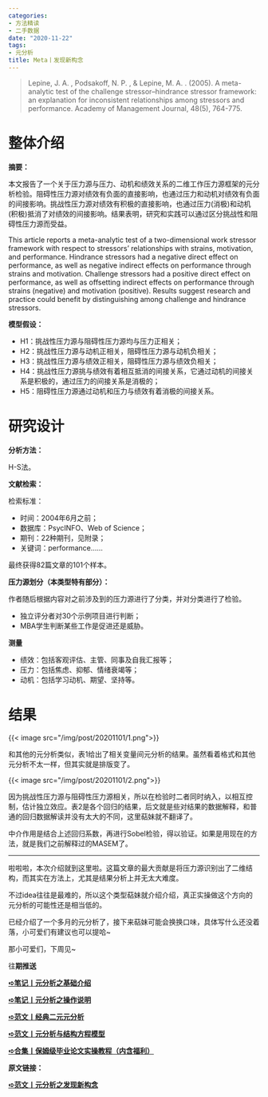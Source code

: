 ```yaml
---
categories:
- 方法精读
- 二手数据
date: "2020-11-22"
tags:
- 元分析
title: Meta丨发现新构念
---
```


>Lepine, J. A. , Podsakoff, N. P. , & Lepine, M. A. . (2005). A meta-analytic test of the challenge stressor–hindrance stressor framework: an explanation for inconsistent relationships among stressors and performance. Academy of Management Journal, 48(5), 764-775.

<!--more-->

# **整体介绍**

**摘要：**

本文报告了一个关于压力源与压力、动机和绩效关系的二维工作压力源框架的元分析检验。阻碍性压力源对绩效有负面的直接影响，也通过压力和动机对绩效有负面的间接影响。挑战性压力源对绩效有积极的直接影响，也通过压力(消极)和动机(积极)抵消了对绩效的间接影响。结果表明，研究和实践可以通过区分挑战性和阻碍性压力源而受益。

This article reports a meta-analytic test of a two-dimensional work stressor framework with respect to stressors’ relationships with strains, motivation, and performance. Hindrance stressors had a negative direct effect on performance, as well as negative indirect effects on performance through strains and motivation. Challenge stressors had a positive direct effect on performance, as well as offsetting indirect effects on performance through strains (negative) and motivation (positive). Results suggest research and practice could benefit by distinguishing among challenge and hindrance stressors.

**模型假设：**

- H1：挑战性压力源与阻碍性压力源均与压力正相关；
- H2：挑战性压力源与动机正相关，阻碍性压力源与动机负相关；
- H3：挑战性压力源与绩效正相关，阻碍性压力源与绩效负相关；
- H4：挑战性压力源挑与绩效有着相互抵消的间接关系，它通过动机的间接关系是积极的，通过压力的间接关系是消极的；
- H5：阻碍性压力源通过动机和压力与绩效有着消极的间接关系。

# **研究设计**

**分析方法：**

H-S法。

**文献检索：**

检索标准：

- 时间：2004年6月之前；
- 数据库：PsycINFO、Web of Science；
- 期刊：22种期刊，见附录；
- 关键词：performance……

最终获得82篇文章的101个样本。

**压力源划分（本类型特有部分）：**

作者随后根据内容对之前涉及到的压力源进行了分类，并对分类进行了检验。

- 独立评分者对30个示例项目进行判断；
- MBA学生判断某些工作是促进还是威胁。

**测量**

- 绩效：包括客观评估、主管、同事及自我汇报等；
- 压力：包括焦虑、抑郁、情绪衰竭等；
- 动机：包括学习动机、期望、坚持等。

# **结果**

{{< image src="/img/post/20201101/1.png">}}

和其他的元分析类似，表1给出了相关变量间元分析的结果。虽然看着格式和其他元分析不太一样，但其实就是排版变了。

{{< image src="/img/post/20201101/2.png">}}

因为挑战性压力源与阻碍性压力源相关，所以在检验时二者同时纳入，以相互控制，估计独立效应。表2是各个回归的结果，后文就是些对结果的数据解释，和普通的回归数据解读并没有太大的不同，这里萜妹就不翻译了。

中介作用是结合上述回归系数，再进行Sobel检验，得以验证。如果是用现在的方法，就是我们之前解释过的MASEM了。

---

啦啦啦，本次介绍就到这里啦。这篇文章的最大贡献是将压力源识别出了二维结构，而其实在方法上，尤其是结果分析上并无太大难度。

不过idea往往是最难的，所以这个类型萜妹就介绍介绍，真正实操做这个方向的元分析的可能性还是相当低的。

已经介绍了一个多月的元分析了，接下来萜妹可能会换换口味，具体写什么还没着落，小可爱们有建议也可以提哈~

那小可爱们，下周见~

往**期推送**

**[➪笔记丨元分析之基础介绍](https://mp.weixin.qq.com/s?__biz=MzIwMDk1OTM2OQ==&mid=2247484537&idx=1&sn=dea9af3481b83159053d34a6e0060359&chksm=96f4709fa183f989a94c1c2e9cbfaea746c2a2d61fbfd3f89af1d30ca9fc6f3ebbe390a3fa27&token=1746106175&lang=zh_CN&scene=21#wechat_redirect)**

**[➪笔记丨元分析之操作说明](https://mp.weixin.qq.com/s?__biz=MzIwMDk1OTM2OQ==&mid=2247484852&idx=1&sn=b76cc106ff5326a84c526f4fd6c6f3d0&chksm=96f47152a183f8442d515c8597a232b387f3350124c1783d5428ed81d1948a2ee76f2f06e7db&token=1746106175&lang=zh_CN&scene=21#wechat_redirect)**

**[➪范文丨经典二元元分析](https://mp.weixin.qq.com/s?__biz=MzIwMDk1OTM2OQ==&mid=2247485578&idx=1&sn=65965076c68f39543e0f17ed85cd7a90&chksm=96f47c6ca183f57ae3e567a02a4dfa721af7015184c0dc131bb52bba5c5caecdc44ed66b3f04&token=1154086388&lang=zh_CN&scene=21#wechat_redirect)**

**[➪范文丨元分析与结构方程模型](https://mp.weixin.qq.com/s?__biz=MzIwMDk1OTM2OQ==&mid=2247485602&idx=1&sn=7f33b7271967b7327aff2ec84c369072&chksm=96f47c44a183f5525e13020b35378e6bba704abee2f959f0dc34bd735b9155477c18d15ebbb7&token=585018375&lang=zh_CN&scene=21#wechat_redirect)**

**[➪合集丨保姆级毕业论文实操教程（内含福利）](https://mp.weixin.qq.com/s?__biz=MzIwMDk1OTM2OQ==&mid=2247485343&idx=1&sn=d99456fc386248f9ac26fdfddf5376c9&chksm=96f47379a183fa6f339773e5ae8442811954f233fb300afa67e3aef6f5c2bb36dbefc3c96bd2&token=491662985&lang=zh_CN&scene=21#wechat_redirect)**

**原文链接：**

**[➪范文丨元分析之发现新构念](https://mp.weixin.qq.com/s?__biz=MzIwMDk1OTM2OQ==&mid=2247485640&idx=1&sn=d6dfa2e322ee47b14dc1aaff5ed6a248&chksm=96f47c2ea183f5383e45a591d14febe98312f8dfeb06e6aa40c12180c8fe28c1db5e3eda00b2#rd)**
